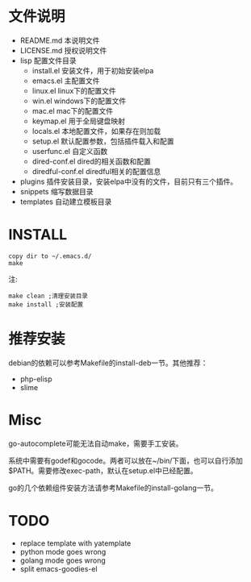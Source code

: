 # 文件说明


* README.md				本说明文件
* LICENSE.md			授权说明文件
* lisp              	配置文件目录
  * install.el			安装文件，用于初始安装elpa
  * emacs.el			主配置文件
  * linux.el			linux下的配置文件
  * win.el				windows下的配置文件
  * mac.el				mac下的配置文件
  * keymap.el			用于全局键盘映射
  * locals.el			本地配置文件，如果存在则加载
  * setup.el			默认配置参数，包括插件载入和配置
  * userfunc.el			自定义函数
  * dired-conf.el		dired的相关函数和配置
  * diredful-conf.el	diredful相关的配置信息
* plugins				插件安装目录，安装elpa中没有的文件，目前只有三个插件。
* snippets				缩写数据目录
* templates				自动建立模板目录

# INSTALL

	copy dir to ~/.emacs.d/
	make

注:

	make clean ;清理安装目录
	make install ;安装配置

# 推荐安装

debian的依赖可以参考Makefile的install-deb一节。其他推荐：

* php-elisp
* slime

# Misc

go-autocomplete可能无法自动make，需要手工安装。

系统中需要有godef和gocode。两者可以放在~/bin/下面，也可以自行添加$PATH。需要修改exec-path，默认在setup.el中已经配置。

go的几个依赖组件安装方法请参考Makefile的install-golang一节。

# TODO

* replace template with yatemplate
* python mode goes wrong
* golang mode goes wrong
* split emacs-goodies-el
